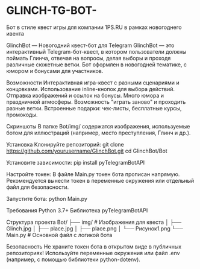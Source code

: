 # GLINCH-TG-BOT-
Бот в стиле квест игры для компании 1PS.RU в рамках новогоднего ивента


GlinchBot — Новогодний квест-бот для Telegram
  GlinchBot — это интерактивный Telegram-бот-квест, в котором пользователи должны поймать Глинча, отвечая на вопросы, делая выборы и проходя различные сюжетные ветки. Бот оформлен в новогодней тематике, с юмором и бонусами для участников.  

Возможности
Интерактивная игра-квест с разными сценариями и концовками.
Использование inline-кнопок для выбора действий.
Отправка изображений и ссылок на бонусы.
Много юмора и праздничной атмосферы.
Возможность "играть заново" и проходить разные ветки.
Встроенные подарки: чек-листы, бесплатные курсы, промокоды.

Скриншоты
  В папке Bot/img/ содержатся изображения, используемые ботом для иллюстраций (например, место преступления, Глинч и др.).

Установка
Клонируйте репозиторий:
  git clone https://github.com/yourusername/GlinchBot.git
  cd GlinchBot/Bot

Установите зависимости:
  pip install pyTelegramBotAPI
  
Настройте токен:
  В файле Main.py токен бота прописан напрямую. Рекомендуется вынести токен в переменные окружения или отдельный файл для безопасности.

Запустите бота:
  python Main.py

Требования
  Python 3.7+
  Библиотека pyTelegramBotAPI

Структура проекта
Bot/
  ├── img/                # Изображения для квеста
  │    ├── Glinch.jpg
  │    ├── place.jpg
  │    ├── place.png
  │    └── Рисунок1.png
  └── Main.py             # Основной файл с логикой бота
  
Безопасность
  Не храните токен бота в открытом виде в публичных репозиториях! Используйте переменные окружения или файл .env (например, с помощью библиотеки python-dotenv).
